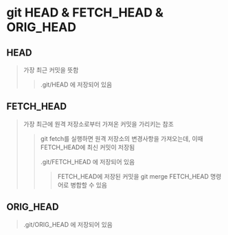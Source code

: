 # git HEAD & FETCH_HEAD & ORIG_HEAD

## HEAD

> 가장 최근 커밋을 뜻함
>
> > .git/HEAD 에 저장되어 있음

## FETCH_HEAD

> 가장 최근에 원격 저장소로부터 가져온 커밋을 가리키는 참조
>
> > git fetch를 실행하면 원격 저장소의 변경사항을 가져오는데, 이때 FETCH_HEAD에 최신 커밋이 저장됨
> >
> > .git/FETCH_HEAD 에 저장되어 있음
> >
> > > FETCH_HEAD에 저장된 커밋을 git merge FETCH_HEAD 명령어로 병합할 수 있음

## ORIG_HEAD

> .git/ORIG_HEAD 에 저장되어 있음
